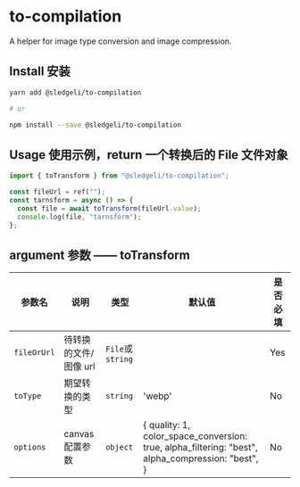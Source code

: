 # to-compilation

A helper for image type conversion and image compression.

## Install 安装

```bash
yarn add @sledgeli/to-compilation

# or

npm install --save @sledgeli/to-compilation
```

## Usage 使用示例，return 一个转换后的 File 文件对象

```js
import { toTransform } from "@sledgeli/to-compilation";

const fileUrl = ref("");
const tarnsform = async () => {
  const file = await toTransform(fileUrl.value);
  console.log(file, "tarnsform");
};
```

## argument 参数 —— toTransform

| 参数名      | 说明                  | 类型             | 默认值                                                                                            | 是否必填 |
| ----------- | --------------------- | ---------------- | ------------------------------------------------------------------------------------------------- | -------- |
| `fileOrUrl` | 待转换的文件/图像 url | `File`或`string` |                                                                                                   | Yes      |
| `toType`    | 期望转换的类型        | `string`         | 'webp'                                                                                            | No       |
| `options`   | canvas 配置参数       | `object`         | { quality: 1, color_space_conversion: true, alpha_filtering: "best", alpha_compression: "best", } | No       |
